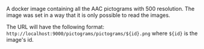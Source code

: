 A docker image containing all the AAC pictograms with 500 resolution. The image was set in a way that it is only possible to read the images.

The URL will have the following format: `http://localhost:9000/pictograms/pictograms/${id}.png` where `${id}` is the image's id.